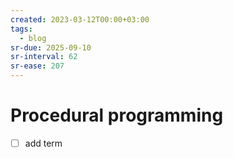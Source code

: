 ```yaml
---
created: 2023-03-12T00:00+03:00
tags:
  - blog
sr-due: 2025-09-10
sr-interval: 62
sr-ease: 207
---
```


# Procedural programming

- [ ] add term
